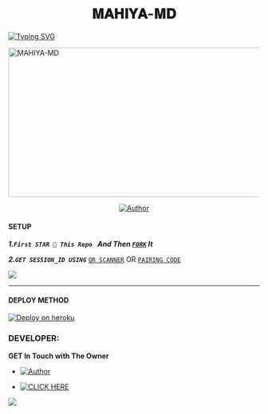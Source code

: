

<h1 align="center"> 𝐌𝐀𝐇𝐈𝐘𝐀-𝐌𝐃  </h1>
<p align="center">  

 
<a href="https://git.io/typing-svg"><img src="https://readme-typing-svg.demolab.com?font=Black+Ops+One&size=50&pause=1000&color=1BAFBAFF&center=true&width=910&height=100&lines=WELCOME TO +MAHIYA-MD;MULTI+DEVICE+WHATSAPP+BOT;CREATED+BY+MAHIYA+BOY" alt="Typing SVG" /></a>
  </p>
     
 <img alt="MAHIYA-MD" width="700" height="300" src="https://telegra.ph/file/fe050337ca308d395301f.jpg">
                                      



<p align="center">
 <p align="center">
<p align="center">
<a href="https://github.com/newtonwwp/Queen_Amanda"><img title="Author" src="https://img.shields.io/badge/QUEEN_AMANDA-black?style=for-the-badge&logo=github"></a>

  

#### SETUP 

***1.`First STAR 🌟 This Repo ` And Then [`FORK`](https://github.com/newtonwwmp/Queen_Amanda/fork) It***

***2.`GET SESSION_ID USING`***
[`QR SCANNER`](https://the-flash-scanner.onrender.com) OR [`PAIRING CODE`](https://king-france.vercel.app)
 
<a><img src='https://i.imgur.com/LyHic3i.gif'/></a>

***

#### DEPLOY METHOD 

[![Deploy on heroku](https://www.herokucdn.com/deploy/button.svg)](https://dashboard.heroku.com/new?button-url=https://github.com/PrabathLK/PRABATH_MD&template=https://github.com/newtonwwmp/Queen_Amanda.git)



### DEVELOPER:
**GET In Touch with The Owner**
- <a href="https://te.me/94715450089" ><img title="Author" src="https://img.shields.io/badge/ON TELEGRAM-black?style=for-the-badge&logo=TELEGRAM"></a>
  
- <a href="https://wa.me/94715450089" target="_blank">
    <img alt="CLICK HERE" src="https://img.shields.io/badge/ On WhatsApp  -25D366?style=for-the-badge&logo=whatsapp&logoColor=white" />
  </a>
<a><img src='https://i.imgur.com/LyHic3i.gif'/></a>
